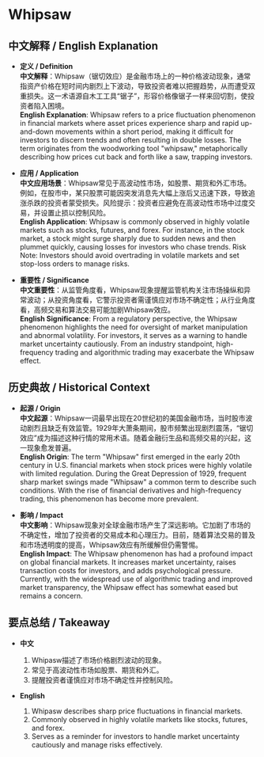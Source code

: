 # Whipsaw

## 中文解释 / English Explanation

* **定义 / Definition**  
  **中文解释**：Whipsaw（锯切效应）是金融市场上的一种价格波动现象，通常指资产价格在短时间内剧烈上下波动，导致投资者难以把握趋势，从而遭受双重损失。这一术语源自木工工具“锯子”，形容价格像锯子一样来回切割，使投资者陷入困境。  
  **English Explanation**: Whipsaw refers to a price fluctuation phenomenon in financial markets where asset prices experience sharp and rapid up-and-down movements within a short period, making it difficult for investors to discern trends and often resulting in double losses. The term originates from the woodworking tool "whipsaw," metaphorically describing how prices cut back and forth like a saw, trapping investors.

* **应用 / Application**  
  **中文应用场景**：Whipsaw常见于高波动性市场，如股票、期货和外汇市场。例如，在股市中，某只股票可能因突发消息先大幅上涨后又迅速下跌，导致追涨杀跌的投资者蒙受损失。风险提示：投资者应避免在高波动性市场中过度交易，并设置止损以控制风险。  
  **English Application**: Whipsaw is commonly observed in highly volatile markets such as stocks, futures, and forex. For instance, in the stock market, a stock might surge sharply due to sudden news and then plummet quickly, causing losses for investors who chase trends. Risk Note: Investors should avoid overtrading in volatile markets and set stop-loss orders to manage risks.

* **重要性 / Significance**  
  **中文重要性**：从监管角度看，Whipsaw现象提醒监管机构关注市场操纵和异常波动；从投资角度看，它警示投资者需谨慎应对市场不确定性；从行业角度看，高频交易和算法交易可能加剧Whipsaw效应。  
  **English Significance**: From a regulatory perspective, the Whipsaw phenomenon highlights the need for oversight of market manipulation and abnormal volatility. For investors, it serves as a warning to handle market uncertainty cautiously. From an industry standpoint, high-frequency trading and algorithmic trading may exacerbate the Whipsaw effect.

## 历史典故 / Historical Context

* **起源 / Origin**  
  **中文起源**：Whipsaw一词最早出现在20世纪初的美国金融市场，当时股市波动剧烈且缺乏有效监管。1929年大萧条期间，股市频繁出现剧烈震荡，“锯切效应”成为描述这种行情的常用术语。随着金融衍生品和高频交易的兴起，这一现象愈发普遍。  
  **English Origin**: The term "Whipsaw" first emerged in the early 20th century in U.S. financial markets when stock prices were highly volatile with limited regulation. During the Great Depression of 1929, frequent sharp market swings made "Whipsaw" a common term to describe such conditions. With the rise of financial derivatives and high-frequency trading, this phenomenon has become more prevalent.

* **影响 / Impact**  
  **中文影响**：Whipsaw现象对全球金融市场产生了深远影响。它加剧了市场的不确定性，增加了投资者的交易成本和心理压力。目前，随着算法交易的普及和市场透明度的提高，Whipsaw效应有所缓解但仍需警惕。  
  **English Impact**: The Whipsaw phenomenon has had a profound impact on global financial markets. It increases market uncertainty, raises transaction costs for investors, and adds psychological pressure. Currently, with the widespread use of algorithmic trading and improved market transparency, the Whipsaw effect has somewhat eased but remains a concern.

## 要点总结 / Takeaway

* **中文**  
  1. Whipasw描述了市场价格剧烈波动的现象。
  2. 常见于高波动性市场如股票、期货和外汇。
  3. 提醒投资者谨慎应对市场不确定性并控制风险。

* **English**  
  1. Whipasw describes sharp price fluctuations in financial markets.
  2. Commonly observed in highly volatile markets like stocks, futures, and forex.
  3. Serves as a reminder for investors to handle market uncertainty cautiously and manage risks effectively.